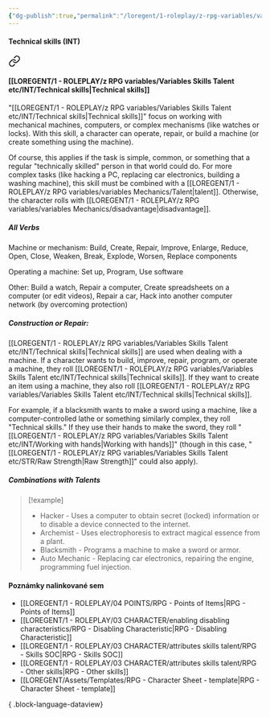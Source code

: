 ```yaml
---
{"dg-publish":true,"permalink":"/loregent/1-roleplay/z-rpg-variables/variables-skills-talent-etc/int/technical-skills/"}
---
```



#### Technical skills (INT)

<div class="transclusion internal-embed is-loaded"><a class="markdown-embed-link" href="/loregent/1-roleplay/03-character/attributes-skills-talent/rpg-skills-int/#technical-skills" aria-label="Open link"><svg xmlns="http://www.w3.org/2000/svg" width="24" height="24" viewBox="0 0 24 24" fill="none" stroke="currentColor" stroke-width="2" stroke-linecap="round" stroke-linejoin="round" class="svg-icon lucide-link"><path d="M10 13a5 5 0 0 0 7.54.54l3-3a5 5 0 0 0-7.07-7.07l-1.72 1.71"></path><path d="M14 11a5 5 0 0 0-7.54-.54l-3 3a5 5 0 0 0 7.07 7.07l1.71-1.71"></path></svg></a><div class="markdown-embed">



#### [[LOREGENT/1 - ROLEPLAY/z RPG variables/Variables Skills Talent etc/INT/Technical skills\|Technical skills]]

"[[LOREGENT/1 - ROLEPLAY/z RPG variables/Variables Skills Talent etc/INT/Technical skills\|Technical skills]]" focus on working with mechanical machines, computers, or complex mechanisms (like watches or locks). With this skill, a character can operate, repair, or build a machine (or create something using the machine).

Of course, this applies if the task is simple, common, or something that a regular "technically skilled" person in that world could do. For more complex tasks (like hacking a PC, replacing car electronics, building a washing machine), this skill must be combined with a [[LOREGENT/1 - ROLEPLAY/z RPG variables/variables Mechanics/Talent\|talent]]. Otherwise, the character rolls with [[LOREGENT/1 - ROLEPLAY/z RPG variables/variables Mechanics/disadvantage\|disadvantage]].

##### All Verbs

Machine or mechanism: 
Build, Create, Repair, Improve, Enlarge, Reduce, Open, Close, Weaken, Break, Explode, Worsen, Replace components

Operating a machine: 
Set up, Program, Use software

Other: 
Build a watch, Repair a computer, Create spreadsheets on a computer (or edit videos), Repair a car, Hack into another computer network (by overcoming protection)

##### Construction or Repair:

[[LOREGENT/1 - ROLEPLAY/z RPG variables/Variables Skills Talent etc/INT/Technical skills\|Technical skills]] are used when dealing with a machine. If a character wants to build, improve, repair, program, or operate a machine, they roll [[LOREGENT/1 - ROLEPLAY/z RPG variables/Variables Skills Talent etc/INT/Technical skills\|Technical skills]]. If they want to create an item using a machine, they also roll [[LOREGENT/1 - ROLEPLAY/z RPG variables/Variables Skills Talent etc/INT/Technical skills\|Technical skills]].

For example, if a blacksmith wants to make a sword using a machine, like a computer-controlled lathe or something similarly complex, they roll "Technical skills." If they use their hands to make the sword, they roll "[[LOREGENT/1 - ROLEPLAY/z RPG variables/Variables Skills Talent etc/INT/Working with hands\|Working with hands]]" (though in this case, "[[LOREGENT/1 - ROLEPLAY/z RPG variables/Variables Skills Talent etc/STR/Raw Strength\|Raw Strength]]" could also apply).

##### Combinations with Talents

> [!example]
> * Hacker - Uses a computer to obtain secret (locked) information or to disable a device connected to the internet.
> * Archemist - Uses electrophoresis to extract magical essence from a plant.
> * Blacksmith - Programs a machine to make a sword or armor.
> * Auto Mechanic - Replacing car electronics, repairing the engine, programming fuel injection.


</div></div>

#### Poznámky nalinkované sem
- [[LOREGENT/1 - ROLEPLAY/04 POINTS/RPG - Points of Items\|RPG - Points of Items]]
- [[LOREGENT/1 - ROLEPLAY/03 CHARACTER/enabling disabling characteristics/RPG - Disabling Characteristic\|RPG - Disabling Characteristic]]
- [[LOREGENT/1 - ROLEPLAY/03 CHARACTER/attributes skills talent/RPG - Skills SOC\|RPG - Skills SOC]]
- [[LOREGENT/1 - ROLEPLAY/03 CHARACTER/attributes skills talent/RPG - Other skills\|RPG - Other skills]]
- [[LOREGENT/Assets/Templates/RPG - Character Sheet - template\|RPG - Character Sheet - template]]

{ .block-language-dataview}
